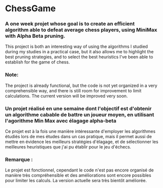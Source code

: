 # ChessGame
### A one week projet whose goal is to create an efficient algorithm able to defeat average chess players, using MiniMax with Alpha Beta pruning.
This project is both an interesting way of using the algorithms I studied during my studies in a practical case, but it also allows me to highlight the best pruning strategies, and to select the best heuristics I've been able to establish for the game of chess.

### Note:
The project is already functional, but the code is not yet organized in a very comprehensible way, and there is still room for improvement to limit calculations. The current version will be improved very soon.

### Un projet réalisé en une semaine dont l'objectif est d'obtenir un algorithme cabable de battre un joueur moyen, en utilisant l'agorithme Min Max avec élagage alpha-beta
Ce projet est à la fois une manière intéressante d'employer les algorithmes étudiés lors de mes études dans un cas pratique, mais il permet aussi de mettre en évidence les meilleurs stratégies d'élagage, et de sélectionner les meilleures heuristiques que j'ai pu établir pour le jeu d'échecs.

### Remarque :
Le projet est fonctionnel, cependant le code n'est pas encore organisé de manière très compréhensible et des améliorations sont encore possibles pour limiter les calculs. La version actuelle sera très bientôt améliorée.
